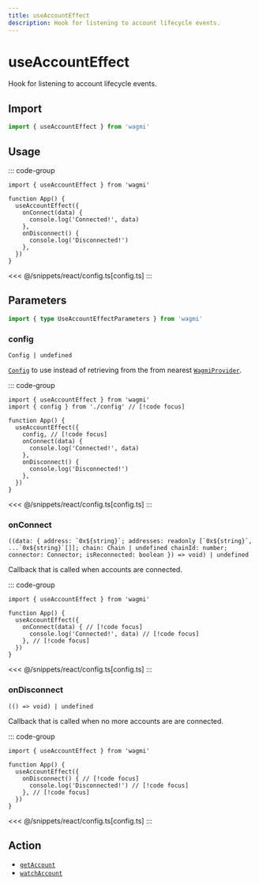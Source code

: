 ```yaml
---
title: useAccountEffect
description: Hook for listening to account lifecycle events.
---
```


# useAccountEffect

Hook for listening to account lifecycle events.

## Import

```ts
import { useAccountEffect } from 'wagmi'
```

## Usage

::: code-group
```tsx [index.tsx]
import { useAccountEffect } from 'wagmi'

function App() {
  useAccountEffect({
    onConnect(data) {
      console.log('Connected!', data)
    },
    onDisconnect() {
      console.log('Disconnected!')
    },
  })
}
```
<<< @/snippets/react/config.ts[config.ts]
:::

## Parameters

```ts
import { type UseAccountEffectParameters } from 'wagmi'
```

### config

`Config | undefined`

[`Config`](/react/api/createConfig#config) to use instead of retrieving from the from nearest [`WagmiProvider`](/react/WagmiProvider).

::: code-group
```tsx [index.tsx]
import { useAccountEffect } from 'wagmi'
import { config } from './config' // [!code focus]

function App() {
  useAccountEffect({
    config, // [!code focus]
    onConnect(data) {
      console.log('Connected!', data)
    },
    onDisconnect() {
      console.log('Disconnected!')
    },
  })
}
```
<<< @/snippets/react/config.ts[config.ts]
:::

### onConnect

`` ((data: { address: `0x${string}`; addresses: readonly [`0x${string}`, ...`0x${string}`[]]; chain: Chain | undefined chainId: number; connector: Connector; isReconnected: boolean }) => void) | undefined ``

Callback that is called when accounts are connected.

::: code-group
```tsx [index.tsx]
import { useAccountEffect } from 'wagmi'

function App() {
  useAccountEffect({
    onConnect(data) { // [!code focus]
      console.log('Connected!', data) // [!code focus]
    }, // [!code focus]
  })
}
```
<<< @/snippets/react/config.ts[config.ts]
:::

### onDisconnect

`(() => void) | undefined`

Callback that is called when no more accounts are are connected.

::: code-group
```tsx [index.tsx]
import { useAccountEffect } from 'wagmi'

function App() {
  useAccountEffect({
    onDisconnect() { // [!code focus]
      console.log('Disconnected!') // [!code focus]
    }, // [!code focus]
  })
}
```
<<< @/snippets/react/config.ts[config.ts]
:::

## Action

- [`getAccount`](/core/api/actions/getAccount)
- [`watchAccount`](/core/api/actions/watchAccount)
